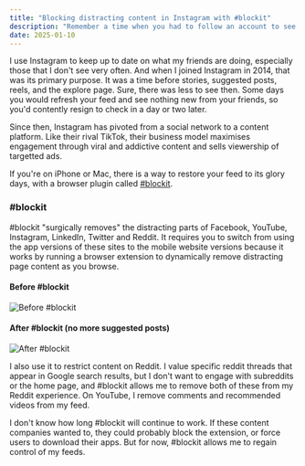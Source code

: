 ```yaml
---
title: "Blocking distracting content in Instagram with #blockit"
description: "Remember a time when you had to follow an account to see their content in your feed? A time before stories, suggested posts, reels, and the explore page?"
date: 2025-01-10
---
```


I use Instagram to keep up to date on what my friends are doing, especially those that I don't see very often. And when I joined Instagram in 2014, that was its primary purpose. It was a time before stories, suggested posts, reels, and the explore page. Sure, there was less to see then. Some days you would refresh your feed and see nothing new from your friends, so you'd contently resign to check in a day or two later.

Since then, Instagram has pivoted from a social network to a content platform. Like their rival TikTok, their business model maximises engagement through viral and addictive content and sells viewership of targetted ads.

If you're on iPhone or Mac, there is a way to restore your feed to its glory days, with a browser plugin called [#blockit](https://apps.apple.com/us/app/blockit-block-distractions/id1492879257).

### #blockit

#blockit "surgically removes" the distracting parts of Facebook, YouTube, Instagram, LinkedIn, Twitter and Reddit. It requires you to switch from using the app versions of these sites to the mobile website versions because it works by running a browser extension to dynamically remove distracting page content as you browse.

#### Before #blockit
![Before #blockit](images/instagram-before.jpeg)

#### After #blockit (no more suggested posts)
![After #blockit](images/instagram-after.jpeg)

I also use it to restrict content on Reddit. I value specific reddit threads that appear in Google search results, but I don't want to engage with subreddits or the home page, and #blockit allows me to remove both of these from my Reddit experience. On YouTube, I remove comments and recommended videos from my feed.

I don't know how long #blockit will continue to work. If these content companies wanted to, they could probably block the extension, or force users to download their apps. But for now, #blockit allows me to regain control of my feeds. 